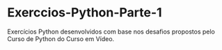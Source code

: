 # Exerccios-Python-Parte-1
Exercícios Python desenvolvidos com base nos desafios propostos pelo Curso de Python do Curso em Vídeo.
